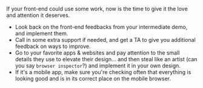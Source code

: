 If your front-end could use some work, now is the time to give it the love and attention it deserves.

- Look back on the front-end feedbacks from your intermediate demo, and implement them.
- Call in some extra support if needed, and get a TA to give you additional feedback on ways to improve.
- Go to your favorite apps & websites and pay attention to the small details they use to elevate their design... and then steal like an artist (can you say `browser inspector`?) and implement it in your own design.
- If it's a mobile app, make sure you're checking often that everything is looking good and is in its correct place on the mobile browser.
